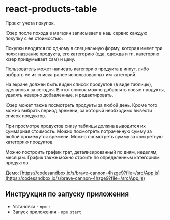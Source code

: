 # react-products-table

Проект учета покупок.

Юзер после похода в магазин записывает
в наш сервис каждую покупку с ее стоимостью.

Покупки вводятся по одному в специальную форму,
которая имеет три поля: название продукта, его категорию
(еда, одежда и тп, категорию юзер придумывает сам) и цену.

Пользователь может написать категорию продукта в инпут,
либо выбрать ее из списка ранее использованных им категорий.

На экране должен быть виден список продуктов (в виде таблицы),
сделанных за сегодня. В этот список можно добавлять
новые продукты, удалять неверно добавленные,
и редактировать.

Юзер может также посмотреть продукты
за любой день. Кроме того можно выбрать период
времени, за который необходимо вывести список
продуктов.

При просмотре продуктов снизу таблицы должна
выводится их суммарная стоимость. Можно посмотреть
потраченную сумму за любой промежуток времени.
Можно посмотреть сумму за конкретную категорию
продуктов.

Можно построить график трат, детализированный
по дням, неделям, месяцам. График также можно
строить по определенным категориям продуктов.

Демо: [https://codesandbox.io/s/brave-cannon-4hzge9?file=/src/App.js](https://codesandbox.io/s/brave-cannon-4hzge9?file=/src/App.js)

## Инструкция по запуску приложения
* Установка - `npm i`
* Запуск приложения - `npm start`
